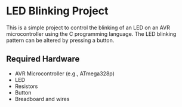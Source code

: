 # LED Blinking Project

This is a simple project to control the blinking of an LED on an AVR microcontroller using the C programming language. The LED blinking pattern can be altered by pressing a button.

## Required Hardware

- AVR Microcontroller (e.g., ATmega328p)
- LED
- Resistors
- Button
- Breadboard and wires
